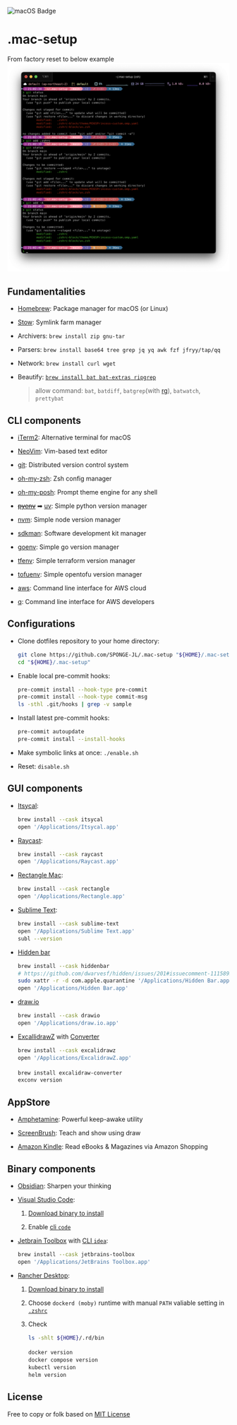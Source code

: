 <!-- https://badges.pages.dev/ -->
<!-- https://ileriayo.github.io/markdown-badges/#markdown-badges -->
![macOS Badge](https://img.shields.io/badge/macOS-000?logo=macos&logoColor=fff&style=flat)

# .mac-setup

From factory reset to below example
![example](./.zshrc-block/theme/M365Princess-custom.omp.png)

## Fundamentalities

- [Homebrew](./guide/brew.md): Package manager for macOS (or Linux)

- [Stow](./guide/brew.stow.md): Symlink farm manager

- Archivers: `brew install zip gnu-tar`

- Parsers: `brew install base64 tree grep jq yq awk fzf jfryy/tap/qq`

- Network: `brew install curl wget`

- Beautify: [`brew install bat bat-extras ripgrep`](https://github.com/eth-p/bat-extras#readme)

  > allow command: `bat`, `batdiff`, `batgrep`(with [rg][Page-RG]), `batwatch`, `prettybat`

  [Page-RG]: https://github.com/burntsushi/ripgrep?tab=readme-ov-file#screenshot-of-search-results

## CLI components

- [iTerm2](./guide/brew.iterm2.md): Alternative terminal for macOS

- [NeoVim](./guide/brew.neovim.md): Vim-based text editor

- [git](./guide/brew.git.md): Distributed version control system

- [oh-my-zsh](./guide/curl.oh-my-zsh.md): Zsh config manager

- [oh-my-posh](./guide/brew.oh-my-posh.md): Prompt theme engine for any shell

- ~~[pyenv](./guide/brew.pyenv.md)~~
  ➡︎ [uv](./guide/brew.uv.md): Simple python version manager

- [nvm](./guide/brew.nvm.md): Simple node version manager

- [sdkman](./guide/brew.sdk.md): Software development kit manager

- [goenv](./guide/brew.goenv.md): Simple go version manager

- [tfenv](./guide/brew.tfenv.md): Simple terraform version manager

- [tofuenv](./guide/brew.tofuenv.md): Simple opentofu version manager

- [aws](./guide/brew.aws.md): Command line interface for AWS cloud

- [q](./guide/brew.amazon-q.md): Command line interface for AWS developers

## Configurations

- Clone dotfiles repository to your home directory:

  ```bash
  git clone https://github.com/SPONGE-JL/.mac-setup "${HOME}/.mac-setup"
  cd "${HOME}/.mac-setup"
  ```

- Enable local pre-commit hooks:

  ```bash
  pre-commit install --hook-type pre-commit
  pre-commit install --hook-type commit-msg
  ls -sthl .git/hooks | grep -v sample
  ```

- Install latest pre-commit hooks:

  ```bash
  pre-commit autoupdate
  pre-commit install --install-hooks
  ```

- Make symbolic links at once: `./enable.sh`

- Reset: `disable.sh`

## GUI components

- [Itsycal](https://www.mowglii.com/itsycal/):

  ```bash
  brew install --cask itsycal
  open '/Applications/Itsycal.app'
  ```

- [Raycast](https://www.raycast.com/):

  ```bash
  brew install --cask raycast
  open '/Applications/Raycast.app'
  ```

- [Rectangle Mac](https://rectangleapp.com/):

  ```bash
  brew install --cask rectangle
  open '/Applications/Rectangle.app'
  ```

- [Sublime Text](https://www.sublimetext.com/):

  ```bash
  brew install --cask sublime-text
  open '/Applications/Sublime Text.app'
  subl --version
  ```

- [Hidden bar](https://github.com/dwarvesf/hidden)

  ```bash
  brew install --cask hiddenbar
  # https://github.com/dwarvesf/hidden/issues/201#issuecomment-1115895973
  sudo xattr -r -d com.apple.quarantine '/Applications/Hidden Bar.app'
  open '/Applications/Hidden Bar.app'
  ```

- [draw.io](https://www.drawio.com/)

  ```bash
  brew install --cask drawio
  open '/Applications/draw.io.app'
  ```

- [ExcallidrawZ](https://github.com/chocoford/ExcalidrawZ#readme)
  with [Converter](https://github.com/sindrel/excalidraw-converter#readme)

  ```bash
  brew install --cask excalidrawz
  open '/Applications/ExcalidrawZ.app'

  brew install excalidraw-converter
  exconv version
  ```

## AppStore

- [Amphetamine](https://apps.apple.com/us/app/amphetamine/id937984704?mt=12): Powerful keep-awake utility

- [ScreenBrush](https://apps.apple.com/us/app/screenbrush/id1233965871?mt=12): Teach and show using draw

- [Amazon Kindle](https://apps.apple.com/us/app/amazon-kindle/id302584613): Read eBooks & Magazines via Amazon Shopping

## Binary components

- [Obsidian](https://obsidian.md/download): Sharpen your thinking

- [Visual Studio Code](https://code.visualstudio.com/):

  1. [Download binary to install](https://code.visualstudio.com/download)

  2. Enable [cli `code`](https://code.visualstudio.com/docs/setup/mac#_launching-from-the-command-line)

- [Jetbrain Toolbox](https://www.jetbrains.com/lp/toolbox/)
  with [CLI `idea`](https://www.jetbrains.com/help/idea/working-with-the-ide-features-from-command-line.html#toolbox):

  ```bash
  brew install --cask jetbrains-toolbox
  open '/Applications/JetBrains Toolbox.app'
  ```

- [Rancher Desktop](https://docs.rancherdesktop.io/):

  1. [Download binary to install](https://rancherdesktop.io/)

  2. Choose `dockerd (moby)` runtime with manual `PATH` valiable setting in [`.zshrc`](.zshrc#L55)

  3. Check

      ```bash
      ls -shlt ${HOME}/.rd/bin

      docker version
      docker compose version
      kubectl version
      helm version
      ```

## License

Free to copy or folk based on [MIT License](./LICENSE)

